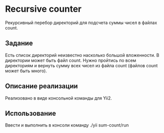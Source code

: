 #  Recursive counter #
Рекурсивный перебор директорий для подсчета суммы чисел в файлах count.

## Задание ##
Есть список директорий неизвестно насколько большой вложенности.
В директории может быть файл count.
Нужно пройтись по всем директориям и вернуть сумму всех чисел из файла count (файлов count может быть много).

## Описание реализации ##
Реализовано в виде консольной команды для Yii2.

## Использование ##
Ввести и выполнить в консоли команду ./yii sum-count/run
